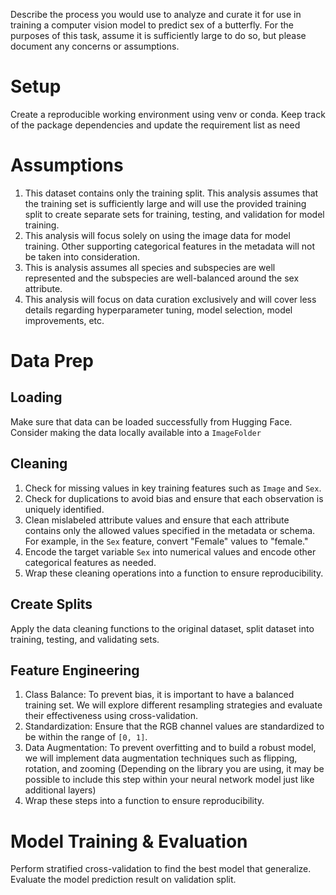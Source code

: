 Describe the process you would use to analyze and curate it for use in training a computer vision model to predict sex of a butterfly. For the purposes of this task, assume it is sufficiently large to do so, but please document any concerns or assumptions.
# Setup
Create a reproducible working environment using venv or conda. Keep track of the package dependencies and update the requirement list as need
# Assumptions
1. This dataset contains only the training split. This analysis assumes that the training set is sufficiently large and will use the provided training split to create separate sets for training, testing, and validation for model training.
2. This analysis will focus solely on using the image data for model training. Other supporting categorical features in the metadata will not be taken into consideration.
3. This is analysis assumes all species and subspecies are well represented and the subspecies are well-balanced around the sex attribute. 
4. This analysis will focus on data curation exclusively and will cover less details regarding hyperparameter tuning, model selection, model improvements, etc.
# Data Prep

## Loading
Make sure that data can be loaded successfully from Hugging Face. Consider making the data locally available into a `ImageFolder`
## Cleaning
1. Check for missing values in key training features such as `Image` and `Sex`.
2. Check for duplications to avoid bias and ensure that each observation is uniquely identified.
3. Clean mislabeled attribute values and ensure that each attribute contains only the allowed values specified in the metadata or schema. For example, in the `Sex` feature, convert "Female" values to "female."
4. Encode the target variable `Sex` into numerical values and encode other categorical features as needed.
5. Wrap these cleaning operations into a function to ensure reproducibility.
## Create Splits
Apply the data cleaning functions to the original dataset, split dataset into training, testing, and validating sets. 
## Feature Engineering
1. Class Balance: To prevent bias, it is important to have a balanced training set. We will explore different resampling strategies and evaluate their effectiveness using cross-validation.
2. Standardization: Ensure that the RGB channel values are standardized to be within the range of `[0, 1]`.
3. Data Augmentation: To prevent overfitting and to build a robust model, we will implement data augmentation techniques such as flipping, rotation, and zooming (Depending on the library you are using, it may be possible to include this step within your neural network model just like additional layers)
4. Wrap these steps into a function to ensure reproducibility.

# Model Training & Evaluation

Perform stratified cross-validation to find the best model that generalize. 
Evaluate the model prediction result on validation split. 
